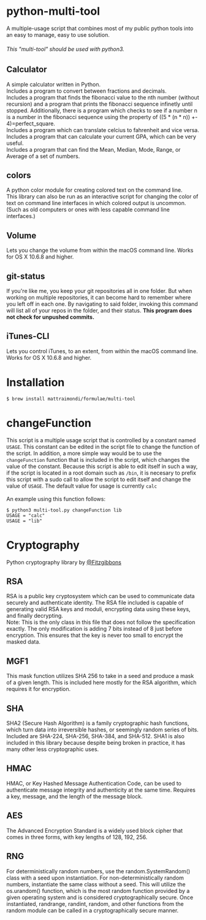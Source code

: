# python-multi-tool
A multiple-usage script that combines most of my public python tools into an easy to manage, easy to use solution.

###### This "multi-tool" should be used with python3.

## Calculator
A simple calculator written in Python.<br>
Includes a program to convert between fractions and decimals.<br>
Includes a program that finds the fibonacci value to the nth number (without recursion) and a program that prints the fibonacci sequence infinetly until stopped. Additionally, there is a program which checks to see if a number n is a number in the fibonacci sequence using the property of ((5 * (n * n)) +- 4)=perfect_square.<br>
Includes a program which can translate celcius to fahrenheit and vice versa.<br>
Includes a program that can calculate your current GPA, which can be very useful.<br>
Includes a program that can find the Mean, Median, Mode, Range, or Average of a set of numbers.

## colors
A python color module for creating colored text on the command line.<br>
This library can also be run as an interactive script for changing the color of text on command line interfaces in which colored output is uncommon. (Such as old computers or ones with less capable command line interfaces.)

## Volume
Lets you change the volume from within the macOS command line. Works for OS X 10.6.8 and higher.

## git-status
If you're like me, you keep your git repositories all in one folder. But when working on multiple repositories, it can become hard to remember where you left off in each one. By navigating to said folder, invoking this command will list all of your repos in the folder, and their status. **This program does not check for unpushed commits.**

## iTunes-CLI
Lets you control iTunes, to an extent, from within the macOS command line. Works for OS X 10.6.8 and higher.

# Installation
```
$ brew install mattraimondi/formulae/multi-tool
```

# changeFunction
This script is a multiple usage script that is controlled by a constant named `USAGE`. This constant can be edited in the script file to change the function of the script. In addition, a more simple way would be to use the `changeFunction` function that is included in the script, which changes the value of the constant. Because this script is able to edit itself in such a way, if the script is located in a root domain such as `/bin`, it is necesary to prefix this script with a sudo call to allow the script to edit itself and change the value of `USAGE`. The default value for usage is currently `calc` <br><br>
An example using this function follows:
```
$ python3 multi-tool.py changeFunction lib
USAGE = "calc"
USAGE = "lib"
```

# Cryptography
Python cryptography library by <a href="https://github.com/Fitzgibbons" target="_blank">@Fitzgibbons</a>

## RSA
RSA is a public key cryptosystem which can be used to communicate data securely and authenticate identity. The RSA file included is capable of generating valid RSA keys and moduli, encrypting data using these keys, and finally decrypting.<br>
Note: This is the only class in this file that does not follow the specification exactly. The only modification is adding  7 bits instead of 8 just before encryption. This ensures that the key is never too small to encrypt the masked data.

## MGF1
This mask function utilizes SHA 256 to take in a seed and produce a mask of a given length. This is included here mostly for the RSA algorithm, which requires it for encryption.

## SHA
SHA2 (Secure Hash Algorithm) is a family cryptographic hash functions, which turn data into irreversible hashes, or seemingly random series of bits. Included are SHA-224, SHA-256, SHA-384, and SHA-512.
SHA1 is also included in this library because despite being broken in practice, it has many other less cryptographic uses.

## HMAC
HMAC, or Key Hashed Message Authentication Code, can be used to authenticate message integrity and authenticity at the same time. Requires a key, message, and the length of the message block.

## AES
The Advanced Encryption Standard is a widely used block cipher that comes in three forms, with key lengths of 128, 192, 256.

## RNG
For deterministically random numbers, use the random.SystemRandom() class with a seed upon instantiation. For non-deterministically random numbers, instantiate the same class without a seed. This will utilize the os.urandom() function, which is the most random function provided by a given operating system and is considered cryptographically secure. Once instantiated, randrange, randint, random, and other functions from the random module can be called in a cryptographically secure manner.
